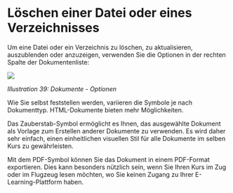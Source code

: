 # Löschen einer Datei oder eines Verzeichnisses

Um eine Datei oder ein Verzeichnis zu löschen, zu aktualisieren, auszublenden oder anzuzeigen, verwenden Sie die Optionen in der rechten Spalte der Dokumentenliste:

![](../../.gitbook/assets/images45%20%282%29.png)

_Illustration 39: Dokumente - Optionen_

Wie Sie selbst feststellen werden, variieren die Symbole je nach Dokumenttyp. HTML-Dokumente bieten mehr Möglichkeiten.

Das Zauberstab-Symbol ermöglicht es Ihnen, das ausgewählte Dokument als Vorlage zum Erstellen anderer Dokumente zu verwenden. Es wird daher sehr einfach, einen einheitlichen visuellen Stil für alle Dokumente im selben Kurs zu gewährleisten.

Mit dem PDF-Symbol können Sie das Dokument in einem PDF-Format exportieren. Dies kann besonders nützlich sein, wenn Sie Ihren Kurs im Zug oder im Flugzeug lesen möchten, wo Sie keinen Zugang zu Ihrer E-Learning-Plattform haben.